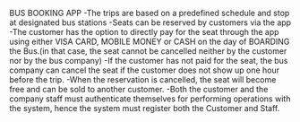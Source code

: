 BUS BOOKING APP -The trips are based on a predefined schedule and stop at designated bus stations -Seats can be reserved by customers via the app -The customer has the option to directly pay for the seat through the app using either VISA CARD, MOBILE MONEY or CASH on the day of BOARDING the Bus.(in that case, the seat cannot be cancelled neither by the customer nor by the bus company) -If the customer has not paid for the seat, the bus company can cancel the seat if the customer does not show up one hour before the trip. -When the reservation is cancelled, the seat will become free and can be sold to another customer. -Both the customer and the company staff must authenticate themselves for performing operations with the system, hence the system must register both the Customer and Staff.
